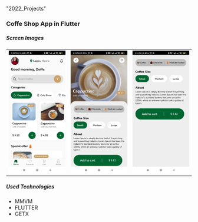 "2022_Projects" 
<h3>Coffe Shop App in Flutter</h3>
<h5>Screen Images</h5>
  <table>
  <tr>
  <td>
  <img src="https://github.com/defetron27/2022_Projects/blob/main/Flutter/Coffee_Shop/Screenshot_2022-05-03-21-54-07-403_com.example.ui_desings.jpg" />
  </td>
  <td>
  <img src="https://github.com/defetron27/2022_Projects/blob/main/Flutter/Coffee_Shop/Screenshot_2022-05-03-21-54-15-589_com.example.ui_desings.jpg" />
  </td>
  <td>
  <img src="https://github.com/defetron27/2022_Projects/blob/main/Flutter/Coffee_Shop/Screenshot_2022-05-03-21-54-23-073_com.example.ui_desings.jpg" />
  </td>
  </tr>
</table>
<h5>Used Technologies</h5>
<ul>
  <li>MMVM</li>
  <li>FLUTTER</li>
  <li>GETX</li>
</ul>
